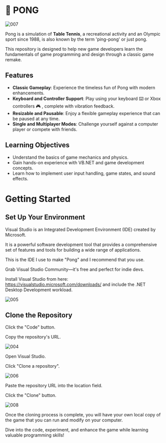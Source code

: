 # 🏓 PONG

![007](https://github.com/user-attachments/assets/080dce96-1376-415d-89a2-9e5c313572ae)

Pong is a  simulation of **Table Tennis**, a recreational activity and an Olympic sport since 1988, is also known by the term 'ping-pong' or just pong.

This repository is designed to help new game developers learn the fundamentals of game programming and design through a classic game remake.

## Features
- **Classic Gameplay**: Experience the timeless fun of Pong with modern enhancements.
- **Keyboard and Controller Support**: Play using your keyboard ⌨️ or Xbox controllers 🎮 , complete with vibration feedback.
- **Resizable and Pausable**: Enjoy a flexible gameplay experience that can be paused at any time.
- **Single and Multiplayer Modes**: Challenge yourself against a computer player or compete with friends.

## Learning Objectives
- Understand the basics of game mechanics and physics.
- Gain hands-on experience with VB.NET and game development concepts.
- Learn how to implement user input handling, game states, and sound effects.






# Getting Started

## **Set Up Your Environment**

Visual Studio is an Integrated Development Environment (IDE) created by Microsoft. 

It is a powerful software development tool that provides a comprehensive set of features and tools for building a wide range of applications.

This is the IDE I use to make "Pong" and I recommend that you use.

Grab Visual Studio Community—it's free and perfect for indie devs.

Install Visual Studio from here:  https://visualstudio.microsoft.com/downloads/ and include the .NET Desktop Development workload.


![005](https://github.com/user-attachments/assets/2c8d863d-df92-4989-b5af-1f70e503d4f9)

## **Clone the Repository** 

Click the "Code" button.

Copy the repository's URL.

![004](https://github.com/user-attachments/assets/e6af64b6-28b9-4f88-876c-bec9cc5a8464)

Open Visual Studio.

Click "Clone a repository".



![006](https://github.com/user-attachments/assets/e7e542f5-a0f6-4258-bc58-491db0a0a78d)

Paste the repository URL into the location field.

Click the "Clone" button.

![008](https://github.com/user-attachments/assets/fd1627da-83ab-48ed-9c3b-ffc6049add27)

Once the cloning process is complete, you will have your own local copy of the game that you can run and modify on your computer.

Dive into the code, experiment, and enhance the game while learning valuable programming skills!

